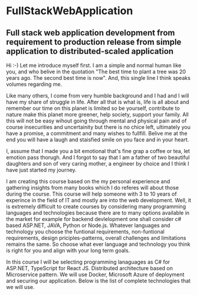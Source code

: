 # FullStackWebApplication
Full stack web application development from requirement to production release from simple application to distributed-scaled application
-----------------------------------------------------------------------------------------------------------------------------------------
Hi :-) Let me introduce myself first. I am a simple and normal human like you, and who belive in the quotation "The best time to plant a tree was 20 years ago. The second best time is now". And, this single line I think speaks volumes regarding me.

Like many others, I come from very humble background and I had and I will have my share of struggle in life. After all that is what is, life is all about and remember our time on this planet is limited so be yourself, contribute to nature make this planet more greener, help society, support your family. All this will not be easy wihout going through mental and physical pain and of course insecurities and uncertainity but there is no chice left, ultimately you have a promise, a commitment and many wishes to fullfill. Belive me at the end you will have a laugh and staisfied smile on you face and in your heart. 

I, assume that I made you a bit emotional that's fine grap a coffee or tea, let emotion pass thorugh. And I forgot to say that I am a father of two beautiful daughters and son of very caring mother, a engineer by choice and I think I have just started my journey.

I am creating this course based on the my personal experience and gathering insights from many books which I do referes will about those during the course.
This course will help someone with 3 to 10 years of experince in the field of IT and mostly are into the web development. Well, it is extremely difficult to create courses
by considering many programming languages and technologies because there are to many options available in the market for example for backend devlelopment one shall consider c# based ASP.NET, JAVA, Python or Node.js. Whatever languages and technology you choose the funtional requirements, non-funtional requirements, design priciples-patterns, overall challenges and limitations remains the same. So choose what ever language and technology you think is right for you and align with your long term goals.

In this course I will be selecting programming lanaguages as C# for ASP.NET, TypeScript for React JS. Distributed architecture based on Microservice pattern.
We will use Docker, Microsoft Azure of deployment and securing our application. Below is the list of complete technologies that we will use.


